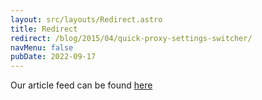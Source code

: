 ```yaml
---
layout: src/layouts/Redirect.astro
title: Redirect
redirect: /blog/2015/04/quick-proxy-settings-switcher/
navMenu: false
pubDate: 2022-09-17
---
```

<div>
Our article feed can be found <a href="/blog/2015/04/quick-proxy-settings-switcher/">here</a>
</div>
